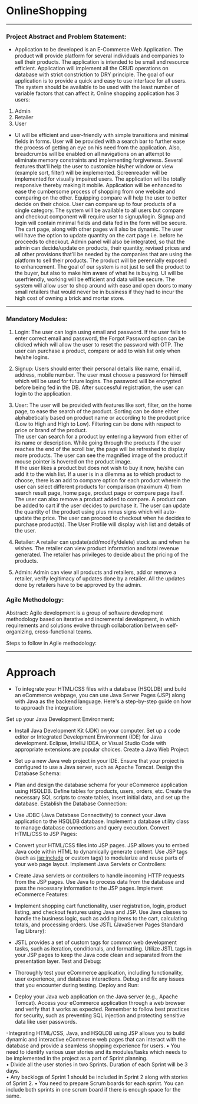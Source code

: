 # OnlineShopping
---
### Project Abstract and Problem Statement: 

- Application to be developed is an E-Commerce Web Application. The product will provide platform for several individuals and companies to sell their products. The application is intended to be small and resource efficient. Application will implement all the CRUD operations on database with strict constriction to DRY principle. The goal of our application is to provide a quick and easy to use interface for all users. The system should be available to be used with the least number of variable factors that can affect it. 
Online shopping application has 3 users: 
1. 	Admin 
2.	Retailer 
3.	User 

- UI will be efficient and user-friendly with simple transitions and minimal fields in forms. User will be provided with a search bar to further ease the process of getting an eye on his need from the application. Also, breadcrumbs will be enabled on all navigations on an attempt to eliminate memory constraints and implementing forgiveness. Several features that’ll help the user to customize his/her window or view (example sort, filter) will be implemented. Screenreader will be implemented for visually impaired users. The application will be totally responsive thereby making it mobile. 
Application will be enhanced to ease the cumbersome process of shopping from one website and comparing on the other. Equipping compare will help the user to better decide on their choice. User can compare up to four products of a single category. The system will be available to all users but compare and checkout component will require user to signup/login. Signup and login will contain minimal fields and data fed in the form will be secure. The cart page, along with other pages will also be dynamic. The user will have the option to update quantity on the cart page i.e. before he proceeds to checkout. Admin panel will also be integrated, so that the admin can decide/update on products, their quantity, revised prices and all other provisions that’ll be needed by the companies that are using the platform to sell their products. The product will be perennially exposed to enhancement. The goal of our system is not just to sell the product to the buyer, but also to make him aware of what he is buying. UI will be userfriendly, working will be efficient and data will be secure. The system will allow user to shop around with ease and open doors to many small retailers that would never be in business if they had to incur the high cost of owning a brick and mortar store. 
---
### Mandatory Modules: 

1. Login: The user can login using email and password. If the user fails to enter correct email and password, the Forgot Password option can be clicked which will allow the user to reset the password with OTP. The user can purchase a product, compare or add to wish list only when he/she logins. 
 
2.	Signup: Users should enter their personal details like name, email id, address, mobile number. The user must choose a password for himself which will be used for future logins. The password will be encrypted before being fed in the DB. After successful registration, the user can login to the application. 
 
3.	User: The user will be provided with features like sort, filter, on the home page, to ease the search of the product. Sorting can be done either alphabetically based on product name or according to the product price (Low to High and High to Low). Filtering can be done with respect to price or brand of the product.  
The user can search for a product by entering a keyword from either of its name or description. While going through the products if the user reaches the end of the scroll bar, the page will be refreshed to display more products. The user can see the magnified image of the product if mouse pointer is hovered on the product image.  
If the user likes a product but does not wish to buy it now, he/she can add it to the wish list. If a user is in a dilemma as to which product to choose, there is an add to compare option for each product wherein the user can select different products for comparison (maximum 4) from search result page, home page, product page or compare page itself. The user can also remove a product added to compare. A product can be added to cart if the user decides to purchase it. The user can update the quantity of the product using plus minus signs which will auto-update the price. The user can proceed to checkout when he decides to purchase product(s).  The User Profile will display wish list and details of the user. 
 
4.	Retailer:  A retailer can update(add/modify/delete) stock as and when he wishes. The retailer can view product information and total revenue generated. The retailer has privileges to decide about the pricing of the products. 
 
5.	Admin: Admin can view all products and retailers, add or remove a retailer, verify legitimacy of updates done by a retailer. All the updates done by retailers have to be approved by the admin. 


### Agile Methodology: 

Abstract: 
Agile development is a group of software development methodology based on iterative and incremental development, in which requirements and solutions evolve through collaboration between self-organizing, cross-functional teams. 
 
Steps to follow in Agile methodology: 

---
# Approach

- To integrate your HTML/CSS files with a database (HSQLDB) and build an eCommerce webpage, you can use Java Server Pages (JSP) along with Java as the backend language. Here's a step-by-step guide on how to approach the integration:

Set up your Java Development Environment:

- Install Java Development Kit (JDK) on your computer.
Set up a code editor or Integrated Development Environment (IDE) for Java development. Eclipse, IntelliJ IDEA, or Visual Studio Code with appropriate extensions are popular choices.
Create a Java Web Project:

- Set up a new Java web project in your IDE.
Ensure that your project is configured to use a Java server, such as Apache Tomcat.
Design the Database Schema:

- Plan and design the database schema for your eCommerce application using HSQLDB. Define tables for products, users, orders, etc.
Create the necessary SQL scripts to create tables, insert initial data, and set up the database.
Establish the Database Connection:

- Use JDBC (Java Database Connectivity) to connect your Java application to the HSQLDB database.
Implement a database utility class to manage database connections and query execution.
Convert HTML/CSS to JSP Pages:

- Convert your HTML/CSS files into JSP pages. JSP allows you to embed Java code within HTML to dynamically generate content.
Use JSP tags (such as <jsp:include> or custom tags) to modularize and reuse parts of your web page layout.
Implement Java Servlets or Controllers:

- Create Java servlets or controllers to handle incoming HTTP requests from the JSP pages.
Use Java to process data from the database and pass the necessary information to the JSP pages.
Implement eCommerce Features:

- Implement shopping cart functionality, user registration, login, product listing, and checkout features using Java and JSP.
Use Java classes to handle the business logic, such as adding items to the cart, calculating totals, and processing orders.
Use JSTL (JavaServer Pages Standard Tag Library):

- JSTL provides a set of custom tags for common web development tasks, such as iteration, conditionals, and formatting.
Utilize JSTL tags in your JSP pages to keep the Java code clean and separated from the presentation layer.
Test and Debug:

- Thoroughly test your eCommerce application, including functionality, user experience, and database interactions.
Debug and fix any issues that you encounter during testing.
Deploy and Run:

- Deploy your Java web application on the Java server (e.g., Apache Tomcat).
Access your eCommerce application through a web browser and verify that it works as expected.
Remember to follow best practices for security, such as preventing SQL injection and protecting sensitive data like user passwords.

 -Integrating HTML/CSS, Java, and HSQLDB using JSP allows you to build dynamic and interactive eCommerce web pages that can interact with the database and provide a seamless shopping experience for users.
•	You need to identify various user stories and its modules/tasks which needs to be implemented in the project as a part of Sprint planning.  
•	Divide all the user stories in two Sprints. Duration of each Sprint will be 3 days.  
•	Any backlogs of Sprint 1 should be included in Sprint 2 along with stories of Sprint 2. 
•	You need to prepare Scrum boards for each sprint. You can include both sprints in one scrum board if there is enough space for the same. 
